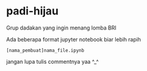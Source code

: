 # padi-hijau

Grup dadakan yang ingin menang lomba BRI

Ada beberapa format jupyter notebook biar lebih rapih

`[nama_pembuat]nama_file.ipynb`

jangan lupa tulis commentnya yaa ^_^